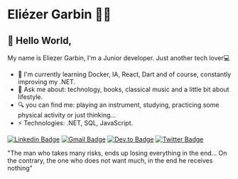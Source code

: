 # Eliézer Garbin  👨‍💻




## 👋 Hello World, 
My name is Eliezer Garbin, I'm a Junior developer. Just another tech lover💻

- 🌱 I'm currently learning Docker, IA, React, Dart and of course, constantly improving my .NET.
- 💬 Ask me about: technology, books, classical music and a little bit about lifestyle.
- 🔍 you can find me: playing an instrument, studying, practicing some physical activity or just thinking...
- ⚡ Technologies: .NET, SQL, JavaScript.

[![Linkedin Badge](https://img.shields.io/badge/-LinkedIn-blue?style=flat-square&logo=Linkedin&logoColor=white&link=https://www.linkedin.com/in/eliezergarbin/)](https://www.linkedin.com/in/eliezergarbin/)
[![Gmail Badge](https://img.shields.io/badge/-Gmail-c14438?style=flat-square&logo=Gmail&logoColor=white&link=mailto:elieserdariogarbin@gmail.com)](mailto:elieserdariogarbin@gmail.com)
[![Dev.to Badge](https://img.shields.io/badge/-DEV.to-00000f?style=flat-square&logo=Dev.to&logoColor=white&link=https://dev.to/eliezergarbin)](https://dev.to/eliezergarbin)
[![Twitter Badge](https://img.shields.io/twitter/follow/EliezerGarbin?style=social)](https://twitter.com/EliezerGarbin)


"The man who takes many risks, ends up losing everything in the end... On the contrary, the one who does not want much, in the end he receives nothing"

